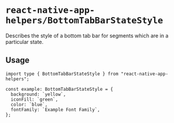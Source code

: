 # `react-native-app-helpers/BottomTabBarStateStyle`

Describes the style of a bottom tab bar for segments which are in a particular
state.

## Usage

```tsx
import type { BottomTabBarStateStyle } from "react-native-app-helpers";

const example: BottomTabBarStateStyle = {
  background: `yellow`,
  iconFill: `green`,
  color: `blue`,
  fontFamily: `Example Font Family`,
};
```
